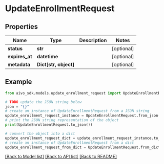 # UpdateEnrollmentRequest

## Properties

Name | Type | Description | Notes
------------ | ------------- | ------------- | -------------
**status** | **str** |  | [optional]
**expires_at** | **datetime** |  | [optional]
**metadata** | **Dict[str, object]** |  | [optional]

## Example

```python
from aivo_sdk.models.update_enrollment_request import UpdateEnrollmentRequest

# TODO update the JSON string below
json = "{}"
# create an instance of UpdateEnrollmentRequest from a JSON string
update_enrollment_request_instance = UpdateEnrollmentRequest.from_json(json)
# print the JSON string representation of the object
print(UpdateEnrollmentRequest.to_json())

# convert the object into a dict
update_enrollment_request_dict = update_enrollment_request_instance.to_dict()
# create an instance of UpdateEnrollmentRequest from a dict
update_enrollment_request_from_dict = UpdateEnrollmentRequest.from_dict(update_enrollment_request_dict)
```

[[Back to Model list]](../README.md#documentation-for-models) [[Back to API list]](../README.md#documentation-for-api-endpoints) [[Back to README]](../README.md)
